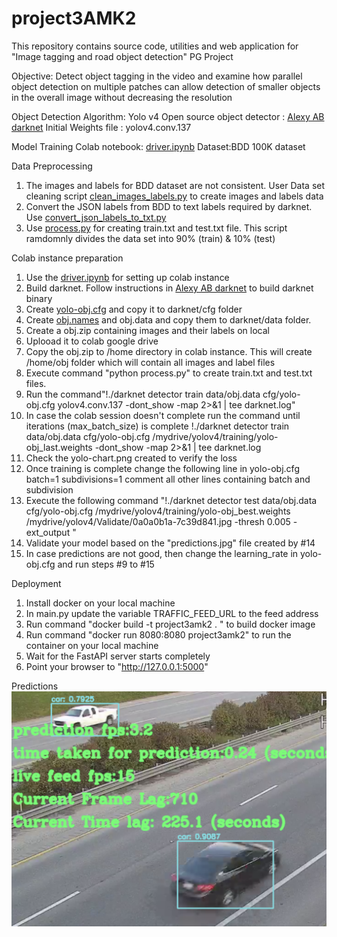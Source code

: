# project3AMK2
This repository contains source code, utilities and web application for "Image tagging and road object detection" PG Project

Objective:
Detect object tagging in the video and examine how parallel object detection on multiple patches can allow detection of smaller objects in the overall image without decreasing the resolution


Object Detection Algorithm: Yolo v4
Open source object detector : [Alexy AB darknet](https://github.com/AlexeyAB/darknet)
Initial Weights file : yolov4.conv.137

Model Training
Colab notebook: [driver.ipynb](https://github.com/amit-paradkar/project3AMK2/blob/master/driver.ipynb)
Dataset:BDD 100K dataset

Data Preprocessing
1) The images and labels for BDD dataset are not consistent. User Data set cleaning script [clean_images_labels.py](https://github.com/amit-paradkar/project3AMK2/blob/master/pre_processing/clean_images_labels.py) to create images and labels data
2) Convert the JSON labels from BDD to text labels required by darknet. Use [convert_json_labels_to_txt.py](https://github.com/amit-paradkar/project3AMK2/blob/master/pre_processing/clean_images_labels.py)
3) Use [process.py](https://github.com/amit-paradkar/project3AMK2/blob/master/pre_processing/process.py) for creating train.txt and test.txt file. This script ramdomnly divides the data set into 90% (train) & 10% (test)

Colab instance preparation
1) Use the [driver.ipynb](https://github.com/amit-paradkar/project3AMK2/blob/master/driver.ipynb) for setting up colab instance
2) Build darknet. Follow instructions in [Alexy AB darknet](https://github.com/AlexeyAB/darknet) to build darknet binary
3) Create [yolo-obj.cfg](https://github.com/amit-paradkar/project3AMK2/blob/master/static/model/configuration/yolo-obj.cfg) and copy it to darknet/cfg folder
4) Create [obj.names](https://github.com/amit-paradkar/project3AMK2/blob/master/static/model/configuration/obj.names) and obj.data and copy them to darknet/data folder.
5) Create a obj.zip containing images and their labels on local
6)  Uplooad it to colab google drive
7)  Copy the obj.zip to /home directory in colab instance. This will create /home/obj folder which will contain all images and label files
8)  Execute command "python process.py" to create train.txt and test.txt files.
9)  Run the command"!./darknet detector train data/obj.data cfg/yolo-obj.cfg yolov4.conv.137 -dont_show -map 2>&1 | tee darknet.log"
10) In case the colab session doesn't complete run the command until iterations (max_batch_size) is complete
     !./darknet detector train data/obj.data cfg/yolo-obj.cfg /mydrive/yolov4/training/yolo-obj_last.weights -dont_show -map 2>&1 | tee darknet.log
11) Check the yolo-chart.png created to verify the loss
12) Once training is complete change the following line in yolo-obj.cfg
    batch=1
    subdivisions=1
    comment all other lines containing batch and subdivision
14) Execute the following command "!./darknet detector test data/obj.data cfg/yolo-obj.cfg /mydrive/yolov4/training/yolo-obj_best.weights /mydrive/yolov4/Validate/0a0a0b1a-7c39d841.jpg -thresh 0.005 -ext_output "
15) Validate your model based on the "predictions.jpg" file created by #14 
16) In case predictions are not good, then change the learning_rate in yolo-obj.cfg and run steps #9 to #15

Deployment
1) Install docker on your local machine
2) In main.py update the variable TRAFFIC_FEED_URL to the feed address
3) Run command "docker build -t project3amk2 .   " to build docker image
4) Run command "docker run 8080:8080 project3amk2" to run the container on your local machine
5) Wait for the FastAPI server starts completely
6) Point your browser to "http://127.0.0.1:5000"

Predictions
![alt text](https://github.com/amit-paradkar/project3AMK2/blob/master/prediction.png)
